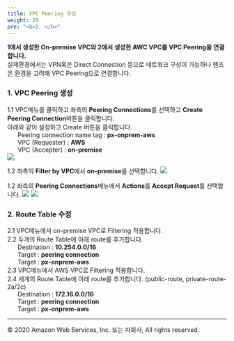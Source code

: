 ```yaml
---
title: VPC Peering 구성
weight: 20
pre: "<b>2. </b>"
---
```


**1에서 생성한 On-premise VPC와 2에서 생성한 AWC VPC를 VPC Peering을 연결합니다.**     
실제환경에서는 VPN혹은 Direct Connection 등으로 네트워크 구성이 가능하나 핸즈온 환경을 고려해 VPC Peering으로 연결합니다.  

### 1. VPC Peering 생성  
1.1 VPC메뉴를 클릭하고 좌측의 **Peering Connections**를 선택하고 **Create Peering Connection**버튼을 클릭합니다.  
아래와 같이 설정하고 Create 버튼을 클릭합니다.  
&nbsp;&nbsp;&nbsp;&nbsp;&nbsp;&nbsp;Peering connection name tag : **px-onprem-aws**  
&nbsp;&nbsp;&nbsp;&nbsp;&nbsp;&nbsp;VPC (Requester) : **AWS**  
&nbsp;&nbsp;&nbsp;&nbsp;&nbsp;&nbsp;VPC (Accepter) : **on-premise**  
![](/OracleMigrationHoL/images/lab1/vpc_peering_1.png#center)

1.2 좌측의 **Filter by VPC**에서 **on-premise**를 선택합니다.
![](/OracleMigrationHoL/images/lab1/vpc_onprem.png#center)

1.2 좌측의 **Peering Connections**메뉴에서 **Actions**를 **Accept Request**를 선택합니다.
![](/OracleMigrationHoL/images/lab1/vpc_peering_2.png#center)
![](/OracleMigrationHoL/images/lab1/vpc_peering_3.png#center)

### 2. Route Table 수정  
2.1 VPC메뉴에서 on-premise VPC로 Filtering 적용합니다.  
2.2 두개의 Route Table에 아래 route를 추가합니다.  
&nbsp;&nbsp;&nbsp;&nbsp;&nbsp;&nbsp;Destination : **10.254.0.0/16**    
&nbsp;&nbsp;&nbsp;&nbsp;&nbsp;&nbsp;Target : **peering connection**  
&nbsp;&nbsp;&nbsp;&nbsp;&nbsp;&nbsp;Target : **px-onprem-aws**  
2.3 VPC메뉴에서 AWS VPC로 Filtering 적용합니다.  
2.4 세개의 Route Table에 아래 route를 추가합니다. (public-route, private-route-2a/2c)  
&nbsp;&nbsp;&nbsp;&nbsp;&nbsp;&nbsp;Destination : **172.16.0.0/16**  
&nbsp;&nbsp;&nbsp;&nbsp;&nbsp;&nbsp;Target : **peering connection**  
&nbsp;&nbsp;&nbsp;&nbsp;&nbsp;&nbsp;Target : **px-onprem-aws**  

---
© 2020 Amazon Web Services, Inc. 또는 자회사, All rights reserved.
